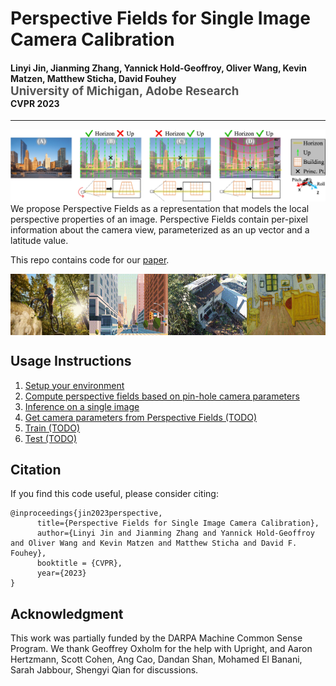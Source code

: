 Perspective Fields for Single Image Camera Calibration
================================================================

<h4>
Linyi Jin, Jianming Zhang, Yannick Hold-Geoffroy, Oliver Wang, Kevin Matzen, Matthew Sticha, David Fouhey
</br>
<span style="font-size: 14pt; color: #555555">
University of Michigan, Adobe Research
</span>
</br>
CVPR 2023
</h4>
<hr>

![alt text](assets/teaser-field.jpg)
We propose Perspective Fields as a representation that models the local perspective properties of an image. Perspective Fields contain per-pixel information about the camera view, parameterized as an up vector and a latitude value.

This repo contains code for our [paper][0]. 

<div style="display: flex; justify-content: center;">
  <img src="assets/swiping-1.gif" alt="swiping-1" style="width: 25%;">
  <img src="assets/swiping-2.gif" alt="swiping-2" style="width: 25%;">
  <img src="assets/swiping-3.gif" alt="swiping-3" style="width: 25%;">
  <img src="assets/swiping-4.gif" alt="swiping-4" style="width: 25%;">
</div>



Usage Instructions
------------------

1. [Setup your environment][1]
2. [Compute perspective fields based on pin-hole camera parameters][2]
3. [Inference on a single image][3]
4. [Get camera parameters from Perspective Fields (TODO)][6]
5. [Train (TODO)][4]
6. [Test (TODO)][5]

[0]: https://arxiv.org/abs/2212.03239
[1]: ./docs/environment.md
[2]: ./jupyter-notebooks/camera2perspective.ipynb
[3]: ./docs/jupyter-notebooks/predict_perspective_fields.ipynb
[4]: README.md
[5]: README.md
[6]: README.md


Citation
--------
If you find this code useful, please consider citing:

```text
@inproceedings{jin2023perspective,
      title={Perspective Fields for Single Image Camera Calibration}, 
      author={Linyi Jin and Jianming Zhang and Yannick Hold-Geoffroy and Oliver Wang and Kevin Matzen and Matthew Sticha and David F. Fouhey},
      booktitle = {CVPR},
      year={2023}
}
```

Acknowledgment
--------------
This work was partially funded by the DARPA Machine Common Sense Program.
We thank Geoffrey Oxholm for the help with
Upright, and Aaron Hertzmann, Scott Cohen, 
Ang Cao, Dandan Shan, Mohamed El Banani, Sarah Jabbour, Shengyi Qian for discussions. 
